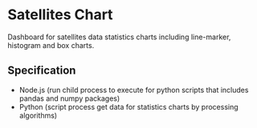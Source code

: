 # Satellites Chart
Dashboard for satellites data statistics charts including line-marker, histogram and box charts.

## Specification
- Node.js (run child process to execute for python scripts that includes pandas and numpy packages)
- Python (script process get data for statistics charts by processing algorithms)
